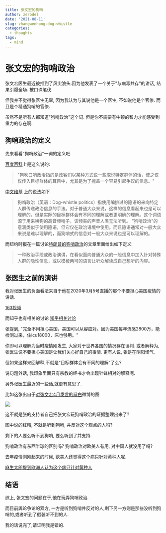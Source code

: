 ```yaml
---
title: 张文宏的狗哨
author: zerodel
date: '2021-08-11'
slug: zhangwenhong-dog-whistle
categories:
  - thoughts
tags:
  - mind
---
```


# 张文宏的狗哨政治

张文宏医生最近被推到了风尖浪头.因为他发表了一个关于"与病毒共存"的讲话, 结果引爆全场. 被口诛笔伐.

但我并不觉得张医生无辜, 因为我认为与其说他是一个医生, 不如说他是个官僚. 而且是个精通狗哨的官僚. 


虽然不是所有人都知道"狗哨政治"这个词. 但是你不需要有牛顿的智力才能感受到重力的存在啊. 


## 狗哨政治的定义

先来看看"狗哨政治"一词的定义吧. 

[百度百科](https://baike.baidu.com/item/%E7%8B%97%E5%90%B9%E5%8F%A3%E5%93%A8%E6%94%BF%E6%B2%BB/6136951?fromtitle=%E7%8B%97%E5%93%A8%E6%94%BF%E6%B2%BB&fromid=10166695)上是这么说的:


>"狗吹口哨政治指的是政客们以某种方式说一些取悦特定群体的话，使之仅仅传入目标群体的耳目中，尤其是为了掩盖一个容易引起争议的信息。"

[中文维基](https://zh.wikipedia.org/zh-cn/%E7%8B%97%E5%93%A8%E6%94%BF%E6%B2%BB) 上的说法如下


>狗哨政治（英语：Dog-whistle politics）指使用编排过的隐语的来向特定人群传递政治信息的手法。对于普通大众来说，这样的信息看起来也是可以理解的，但是实际的目标群体会有不同的理解或者更明确的理解。这个词语源于用来唤狗的高音频哨子，该频率的声音人类无法听到。
"狗哨政治"的意涵类似于使用隐语，但它仅在政治语境中使用。而且隐语通常对一般大众来说是难以理解的，而狗哨式的信息对一般大众来说也是可以理解的。


而纽约时报在一篇讨论[特朗普的狗哨政治](https://cn.nytimes.com/culture/20180831/c31wod-dog-whistle/)的文章里面给出如下定义: 


>  一种政治手段或政治演讲，在看似面向普通大众的一般信息中加入针对特殊人群的隐性信息，或以模棱两可的语言让听众解读成自己想听的内容。



## 张医生之前的演讲


我对张医生的负面看法来自于他在2020年3月5号直播的那个不要担心美国疫情的讲话.

[163视频](https://3g.163.com/v/video/VN67B189R.html)

而知乎也有相关的讨论
[知乎相关讨论](https://www.zhihu.com/question/377405994)

张提到, "完全不用担心美国，美国可以从容应对。因为美国每年流感2800万，能检测过来，住icu18000，床也够用。"


你即可以理解为当时疫情刚发生, 大家对于世界各国的情况存在误判.
或者解释为, 张医生说不要担心美国是让我们关心好自己的事情. 
更有人说, 张是在阴阳怪气. 

但如果这样来回解释,不就是"目标群体会有不同的理解"了么?

说句题外话, 我印象里面只有宗教的经书才会出现针锋相对的解释呢. 


另外张医生最近的一些话,就更有意思了.

比如这张出自于[对张文宏4月发言的辩白](https://weibo.com/1471143571/KsXGknbBR)微博的图

![](/post/2021-08-11-zhangwenhong-dog-whistle_files/张文宏狗哨_不同解释.jpg)


这不就是张的支持者自己把张文宏玩狗哨政治的证据整理出来了?

图中说的杠精, 不就是听到狗哨, 并反对这个观点的人吗?

剩下的人要么听不到狗哨, 要么听到了并支持.

狗哨政治有东西半球的区别吗? 狗哨政治对欧美人有用, 对中国人就没用了吗?

去年疫情刚刚起来的时候, 欧美人还觉得这个病只针对黄种人呢. 

[麻生太郎提到欧洲人认为这个病只针对黄种人](https://weibo.com/1893801487/IAhBqBECl?refer_flag=1001030103_)



## 结语

综上, 张文宏的问题在于,他在玩弄狗哨政治. 

而目前舆论争论的双方, 一方是听到狗哨并反对的人,剩下另一方则是那些没听到狗哨的,或者听到了假装听不到的人. 

我的话说完了,请证明我是错的.
